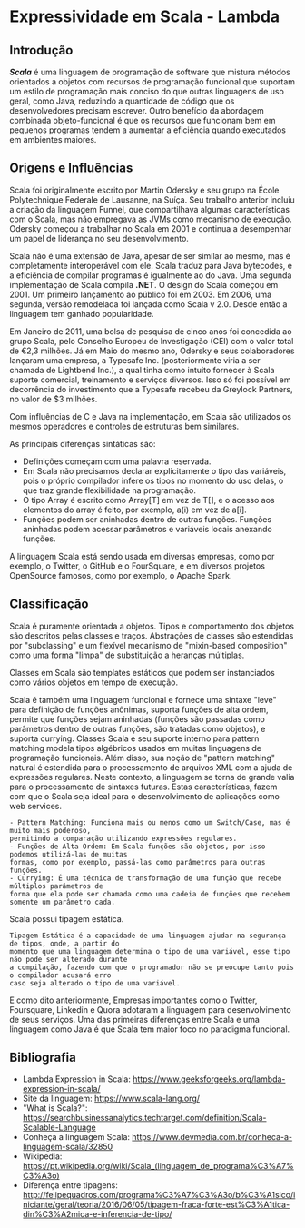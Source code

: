 # Expressividade em Scala - Lambda

## Introdução

 ***Scala*** é uma linguagem de programação de software que mistura métodos orientados a objetos com recursos de programação funcional que suportam um estilo de programação mais conciso do que outras linguagens de uso geral, como Java, reduzindo a quantidade de código que os desenvolvedores precisam escrever. Outro benefício da abordagem combinada objeto-funcional é que os recursos que funcionam bem em pequenos programas tendem a aumentar a eficiência quando executados em ambientes maiores.
 
## Origens e Influências

 Scala foi originalmente escrito por Martin Odersky e seu grupo na École Polytechnique Federale de Lausanne, na Suíça. Seu trabalho anterior incluiu a criação da linguagem Funnel, que compartilhava algumas características com o Scala, mas não empregava as JVMs como mecanismo de execução. Odersky começou a trabalhar no Scala em 2001 e continua a desempenhar um papel de liderança no seu desenvolvimento.
 
 Scala não é uma extensão de Java, apesar de ser similar ao mesmo, mas é completamente interoperável com ele. Scala traduz para Java bytecodes, e a eficiência de compilar programas é igualmente ao do Java. Uma segunda implementação de Scala compila **.NET**. O design do Scala começou em 2001. Um primeiro lançamento ao público foi em 2003. Em 2006, uma segunda, versão remodelada foi lançada como Scala v 2.0. Desde então a linguagem tem ganhado popularidade.

 Em Janeiro de 2011, uma bolsa de pesquisa de cinco anos foi concedida ao grupo Scala, pelo Conselho Europeu de Investigação (CEI) com o valor total de €2,3 milhões. Já em Maio do mesmo ano, Odersky e seus colaboradores lançaram uma empresa, a Typesafe Inc. (posteriormente viria a ser chamada de Lightbend Inc.), a qual tinha como intuito fornecer à Scala suporte comercial, treinamento e serviços diversos. Isso só foi possível em decorrência do investimento que a Typesafe recebeu da Greylock Partners, no valor de $3 milhões. 
 
 Com influências de C e Java na implementação, em Scala são utilizados os mesmos operadores e controles de estruturas bem similares. 
 
 As principais diferenças sintáticas são:

  * Definições começam com uma palavra reservada.
  * Em Scala não precisamos declarar explicitamente o tipo das variáveis, pois o próprio compilador infere os tipos no momento do uso delas, o que traz grande flexibilidade na programação.
  * O tipo Array é escrito como Array[T] em vez de T[], e o acesso aos elementos do array é feito, por exemplo, a(i) em vez de a[i].
  * Funções podem ser aninhadas dentro de outras funções. Funções aninhadas podem acessar parâmetros e variáveis locais anexando funções.
  
  A linguagem Scala está sendo usada em diversas empresas, como por exemplo, o Twitter, o GitHub e o FourSquare, e em diversos projetos OpenSource famosos, como por exemplo, o Apache Spark.
  
## Classificação

 Scala é puramente orientada a objetos. Tipos e comportamento dos objetos são descritos pelas classes e traços. Abstrações de classes são estendidas por "subclassing" e um flexível mecanismo de "mixin-based composition" como uma forma "limpa" de substituição a heranças múltiplas. 
 
 Classes em Scala são templates estáticos que podem ser instanciados como vários objetos em tempo de execução.

 Scala é também uma linguagem funcional e fornece uma sintaxe "leve" para definição de funções anônimas, suporta funções de alta ordem, permite que funções sejam aninhadas (funções são passadas como parâmetros dentro de outras funções, são tratadas como objetos), e suporta currying. Classes Scala e seu suporte interno para pattern matching modela tipos algébricos usados em muitas linguagens de programação funcionais. Além disso, sua noção de "pattern matching" natural é estendida para o processamento de arquivos XML com a ajuda de expressões regulares. Neste contexto, a linguagem se torna de grande valia para o processamento de sintaxes futuras. Estas características, fazem com que o Scala seja ideal para o desenvolvimento de aplicações como web services.
 ```
 - Pattern Matching: Funciona mais ou menos como um Switch/Case, mas é muito mais poderoso,
 permitindo a comparação utilizando expressões regulares.
 - Funções de Alta Ordem: Em Scala funções são objetos, por isso podemos utilizá-las de muitas
 formas, como por exemplo, passá-las como parâmetros para outras funções.
 - Currying: É uma técnica de transformação de uma função que recebe múltiplos parâmetros de
 forma que ela pode ser chamada como uma cadeia de funções que recebem somente um parâmetro cada.
```
 Scala possui tipagem estática.
```
Tipagem Estática é a capacidade de uma linguagem ajudar na segurança de tipos, onde, a partir do
momento que uma linguagem determina o tipo de uma variável, esse tipo não pode ser alterado durante
a compilação, fazendo com que o programador não se preocupe tanto pois o compilador acusará erro
caso seja alterado o tipo de uma variável.
```
 
 E como dito anteriormente, Empresas importantes como o Twitter, Foursquare, Linkedin e Quora adotaram a linguagem para desenvolvimento de seus serviços. Uma das primeiras diferenças entre Scala e uma linguagem como Java é que Scala tem maior
foco no paradigma funcional.




 


## Bibliografia


 * Lambda Expression in Scala: https://www.geeksforgeeks.org/lambda-expression-in-scala/
 * Site da linguagem: https://www.scala-lang.org/
 * "What is Scala?": https://searchbusinessanalytics.techtarget.com/definition/Scala-Scalable-Language
 * Conheça a linguagem Scala: https://www.devmedia.com.br/conheca-a-linguagem-scala/32850
 * Wikipedia: https://pt.wikipedia.org/wiki/Scala_(linguagem_de_programa%C3%A7%C3%A3o)
 * Diferença entre tipagens: http://felipequadros.com/programa%C3%A7%C3%A3o/b%C3%A1sico/iniciante/geral/teoria/2016/06/05/tipagem-fraca-forte-est%C3%A1tica-din%C3%A2mica-e-inferencia-de-tipo/
